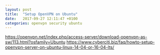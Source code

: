 ```yaml
---
layout: post
title:  "Setup OpenVPN on Ubuntu"
date:   2017-09-27 12:11:47 +0100
categories: openvpn security ubuntu
---
```

https://openvpn.net/index.php/access-server/download-openvpn-as-sw/113.html?osfamily=Ubuntu
https://www.cyberciti.biz/faq/howto-setup-openvpn-server-on-ubuntu-linux-14-04-or-16-04-lts/

